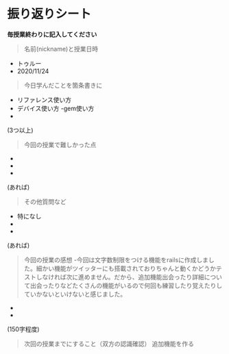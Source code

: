 # 振り返りシート

**毎授業終わりに記入してください**

> 名前(nickname)と授業日時
- トゥルー
- 2020/11/24


> 今日学んだことを箇条書きに
- リファレンス使い方
- デバイス使い方
-gem使い方
- 

(3つ以上)

> 今回の授業で難しかった点
- 
- 
- 
(あれば)

> その他質問など
- 特になし
- 
- 
(あれば)

> 今回の授業の感想
-今回は文字数制限をつける機能をrailsに作成しました。細かい機能がツイッターにも搭載されておりちゃんと動くかどうかテストしなければ次に進めません。だから、追加機能出会ったり詳細について出会ったりなどたくさんの機能がいるので何回も練習したり覚えたりしていかないといけないと感じました。 
-
- 
(150字程度)

> 次回の授業までにすること（双方の認識確認）
追加機能を作る
